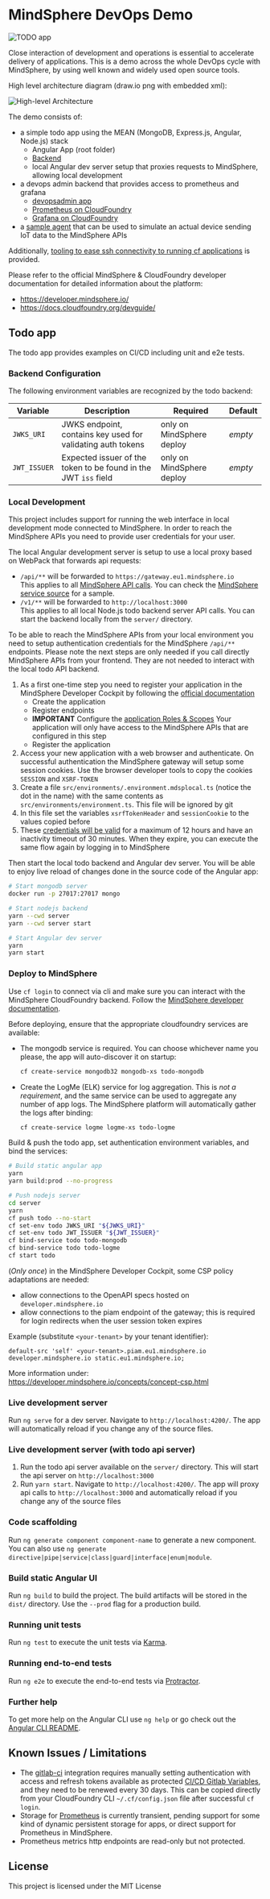 # MindSphere DevOps Demo

![TODO app](./screenshot.png)

Close interaction of development and operations is essential to accelerate
delivery of applications. This is a demo across the whole DevOps cycle with
MindSphere, by using well known and widely used open source tools.

High level architecture diagram (draw.io png with embedded xml):

![High-level Architecture](./architecture.png)

The demo consists of:

- a simple todo app using the MEAN (MongoDB, Express.js, Angular, Node.js) stack
  - Angular App (root folder)
  - [Backend](server)
  - local Angular dev server setup that proxies requests to MindSphere,
    allowing local development
- a devops admin backend that provides access to prometheus and grafana
  - [devopsadmin app](devops/devopsadmin)
  - [Prometheus on CloudFoundry](devops/prometheus)
  - [Grafana on CloudFoundry](devops/grafana)
- a [sample agent](agent) that can be used to simulate an actual device sending
  IoT data to the MindSphere APIs

Additionally, [tooling to ease ssh connectivity to running cf applications](tools/README.md)
is provided.

Please refer to the official MindSphere & CloudFoundry developer documentation
for detailed information about the platform:

- https://developer.mindsphere.io/
- https://docs.cloudfoundry.org/devguide/

## Todo app

The todo app provides examples on CI/CD including unit and e2e tests.

### Backend Configuration

The following environment variables are recognized by the todo backend:

| Variable     | Description | Required | Default |
|--------------|-------------|----------|---------|
| `JWKS_URI`   | JWKS endpoint, contains key used for validating auth tokens     | only on MindSphere deploy | *empty* |
| `JWT_ISSUER` | Expected issuer of the token to be found in the JWT `iss` field | only on MindSphere deploy | *empty* |

### Local Development

This project includes support for running the web interface in local
development mode connected to MindSphere. In order to reach the MindSphere
APIs you need to provide user credentials for your user.

The local Angular development server is setup to use a local proxy based on
WebPack that forwards api requests:

- `/api/**` will be forwarded to `https://gateway.eu1.mindsphere.io`  
  This applies to all [MindSphere API calls](https://developer.mindsphere.io/apis/index.html).
  You can check the [MindSphere service source](src/app/mindsphere.service.ts)
  for a sample.
- `/v1/**` will be forwarded to `http://localhost:3000`  
  This applies to all local Node.js todo backend server API calls. You can
  start the backend locally from the `server/` directory.

To be able to reach the MindSphere APIs from your local environment you need
to setup authentication credentials for the MindSphere `/api/**` endpoints.
Please note the next steps are only needed if you call directly MindSphere
APIs from your frontend. They are not needed to interact with the local
todo API backend.

1. As a first one-time step you need to register your application in the
    MindSphere Developer Cockpit by following the [official documentation](https://developer.mindsphere.io/howto/howto-cf-running-app.html#configure-the-application-via-the-developer-cockpit)
    - Create the application
    - Register endpoints
    - **IMPORTANT** Configure the [application Roles & Scopes](https://developer.mindsphere.io/howto/howto-cf-running-app.html#configure-the-application-roles-scopes)
      Your application will only have access to the MindSphere APIs that are
      configured in this step
    - Register the application
1. Access your new application with a web browser and authenticate. On
    successful authentication the MindSphere gateway will setup some session
    cookies. Use the browser developer tools to copy the cookies `SESSION`
    and `XSRF-TOKEN`
1. Create a file `src/environments/.environment.mdsplocal.ts` (notice the dot
    in the name) with the same contents as `src/environments/environment.ts`.
    This file will be ignored by git
1. In this file set the variables `xsrfTokenHeader` and `sessionCookie`
    to the values copied before
1. These [credentials will be valid](https://developer.mindsphere.io/concepts/concept-gateway-url-schemas.html#restrictions)
    for a maximum of 12 hours and have an inactivity timeout of 30 minutes.
    When they expire, you can execute the same flow again by logging in to
    MindSphere

Then start the local todo backend and Angular dev server. You will be able
to enjoy live reload of changes done in the source code of the Angular
app:

```sh
# Start mongodb server
docker run -p 27017:27017 mongo

# Start nodejs backend
yarn --cwd server
yarn --cwd server start

# Start Angular dev server
yarn
yarn start
```

### Deploy to MindSphere

Use `cf login` to connect via cli and make sure you can interact with the
MindSphere CloudFoundry backend. Follow the
[MindSphere developer documentation](https://developer.mindsphere.io).

Before deploying, ensure that the appropriate cloudfoundry services are
available:

- The mongodb service is required. You can choose whichever name you please,
  the app will auto-discover it on startup:

    ```sh
    cf create-service mongodb32 mongodb-xs todo-mongodb
    ```

- Create the LogMe (ELK) service for log aggregation. This is
  *not a requirement*, and the same service can be used to aggregate any
  number of app logs. The MindSphere platform will automatically gather
  the logs after binding:

    ```sh
    cf create-service logme logme-xs todo-logme
    ```

Build & push the todo app, set authentication environment variables, and
bind the services:

```sh
# Build static angular app
yarn
yarn build:prod --no-progress

# Push nodejs server
cd server
yarn
cf push todo --no-start
cf set-env todo JWKS_URI "${JWKS_URI}"
cf set-env todo JWT_ISSUER "${JWT_ISSUER}"
cf bind-service todo todo-mongodb
cf bind-service todo todo-logme
cf start todo
```

(*Only once*) in the MindSphere Developer Cockpit, some CSP policy adaptations
are needed:

- allow connections to the OpenAPI specs hosted on `developer.mindsphere.io`
- allow connections to the piam endpoint of the gateway; this is required
  for login redirects when the user session token expires

Example (substitute `<your-tenant>` by your tenant identifier):

```
default-src 'self' <your-tenant>.piam.eu1.mindsphere.io developer.mindsphere.io static.eu1.mindsphere.io;
```

More information under: https://developer.mindsphere.io/concepts/concept-csp.html

### Live development server

Run `ng serve` for a dev server. Navigate to `http://localhost:4200/`. The app
will automatically reload if you change any of the source files.

### Live development server (with todo api server)

1. Run the todo api server available on the `server/` directory. This will
    start the api server on `http://localhost:3000`
1. Run `yarn start`. Navigate to `http://localhost:4200/`. The app will proxy
    api calls to `http://localhost:3000` and automatically reload if you change
    any of the source files

### Code scaffolding

Run `ng generate component component-name` to generate a new component. You can
also use `ng generate directive|pipe|service|class|guard|interface|enum|module`.

### Build static Angular UI

Run `ng build` to build the project. The build artifacts will be stored in the
`dist/` directory. Use the `--prod` flag for a production build.

### Running unit tests

Run `ng test` to execute the unit tests via [Karma](https://karma-runner.github.io).

### Running end-to-end tests

Run `ng e2e` to execute the end-to-end tests via [Protractor](http://www.protractortest.org/).

### Further help

To get more help on the Angular CLI use `ng help` or go check out the
[Angular CLI README](https://github.com/angular/angular-cli/blob/master/README.md).

## Known Issues / Limitations

- The [gitlab-ci](.gitlab-ci.yml) integration requires manually setting
  authentication with access and refresh tokens available as protected
  [CI/CD Gitlab Variables](https://docs.gitlab.com/ce/ci/variables/),
  and they need to be renewed every 30 days. This can be copied directly from
  your CloudFoundry CLI `~/.cf/config.json` file after successful `cf login`.
- Storage for [Prometheus](devops/prometheus) is currently transient, pending
  support for some kind of dynamic persistent storage for apps, or direct
  support for Prometheus in MindSphere.
- Prometheus metrics http endpoints are read-only but not protected.

## License

This project is licensed under the MIT License
